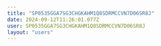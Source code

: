```yaml
---
title: "SP0535GGA7SG3CHGKAHM1Q8SDRMCCVN7D06SR8J"
date: 2024-09-12T11:26:01.077Z
user: SP0535GGA7SG3CHGKAHM1Q8SDRMCCVN7D06SR8J
layout: "users"
---
```

    